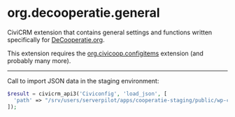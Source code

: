 org.decooperatie.general
========================

CiviCRM extension that contains general settings and functions written
specifically for [DeCooperatie.org](https://decooperatie.org).

This extension requires the [org.civicoop.configitems](https://github.com/civicoop/org.civicoop.configitems)
extension (and probably many more).

------------------------

Call to import JSON data in the staging environment:

```php
$result = civicrm_api3('Civiconfig', 'load_json', [
  'path' => "/srv/users/serverpilot/apps/cooperatie-staging/public/wp-content/uploads/civicrm/ext/org.decooperatie.general/json/configitems",
]);
```
